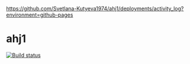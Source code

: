 https://github.com/Svetlana-Kutyeva1974/ahj1/deployments/activity_log?environment=github-pages
# ahj1
[![Build status](https://ci.appveyor.com/api/projects/status/ptx0s3yupr90icto?svg=true)](https://ci.appveyor.com/project/Svetlana-Kutyeva1974/ahj1)
